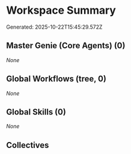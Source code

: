 # Workspace Summary
Generated: 2025-10-22T15:45:29.572Z

## Master Genie (Core Agents) (0)
_None_

## Global Workflows (tree, 0)
_None_

## Global Skills (0)
_None_

## Collectives